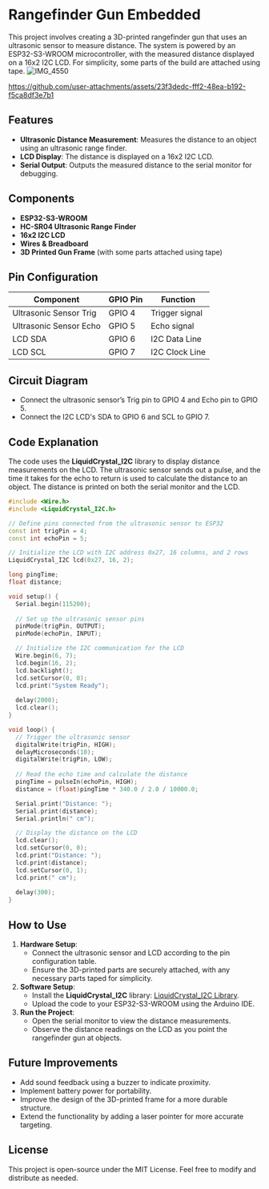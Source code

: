 # Rangefinder Gun Embedded

This project involves creating a 3D-printed rangefinder gun that uses an ultrasonic sensor to measure distance. The system is powered by an ESP32-S3-WROOM microcontroller, with the measured distance displayed on a 16x2 I2C LCD. For simplicity, some parts of the build are attached using tape.
![IMG_4550](https://github.com/user-attachments/assets/a150c2e5-4c18-4e4a-afe1-61c3daca153c)


https://github.com/user-attachments/assets/23f3dedc-fff2-48ea-b192-f5ca8df3e7b1


## Features
- **Ultrasonic Distance Measurement**: Measures the distance to an object using an ultrasonic range finder.
- **LCD Display**: The distance is displayed on a 16x2 I2C LCD.
- **Serial Output**: Outputs the measured distance to the serial monitor for debugging.

## Components
- **ESP32-S3-WROOM**
- **HC-SR04 Ultrasonic Range Finder**
- **16x2 I2C LCD**
- **Wires & Breadboard**
- **3D Printed Gun Frame** (with some parts attached using tape)

## Pin Configuration

| Component                | GPIO Pin      | Function          |
|--------------------------|---------------|-------------------|
| Ultrasonic Sensor Trig    | GPIO 4        | Trigger signal    |
| Ultrasonic Sensor Echo    | GPIO 5        | Echo signal       |
| LCD SDA                   | GPIO 6        | I2C Data Line     |
| LCD SCL                   | GPIO 7        | I2C Clock Line    |

## Circuit Diagram
- Connect the ultrasonic sensor’s Trig pin to GPIO 4 and Echo pin to GPIO 5.
- Connect the I2C LCD's SDA to GPIO 6 and SCL to GPIO 7.

## Code Explanation
The code uses the **LiquidCrystal_I2C** library to display distance measurements on the LCD. The ultrasonic sensor sends out a pulse, and the time it takes for the echo to return is used to calculate the distance to an object. The distance is printed on both the serial monitor and the LCD.

```cpp
#include <Wire.h> 
#include <LiquidCrystal_I2C.h> 

// Define pins connected from the ultrasonic sensor to ESP32
const int trigPin = 4;
const int echoPin = 5;

// Initialize the LCD with I2C address 0x27, 16 columns, and 2 rows
LiquidCrystal_I2C lcd(0x27, 16, 2);

long pingTime;
float distance;

void setup() {
  Serial.begin(115200);
  
  // Set up the ultrasonic sensor pins
  pinMode(trigPin, OUTPUT);
  pinMode(echoPin, INPUT);

  // Initialize the I2C communication for the LCD
  Wire.begin(6, 7); 
  lcd.begin(16, 2);
  lcd.backlight();
  lcd.setCursor(0, 0);
  lcd.print("System Ready");
  
  delay(2000);  
  lcd.clear();
}

void loop() {
  // Trigger the ultrasonic sensor
  digitalWrite(trigPin, HIGH);
  delayMicroseconds(10);
  digitalWrite(trigPin, LOW);
  
  // Read the echo time and calculate the distance
  pingTime = pulseIn(echoPin, HIGH);
  distance = (float)pingTime * 340.0 / 2.0 / 10000.0;

  Serial.print("Distance: ");
  Serial.print(distance);
  Serial.println(" cm");

  // Display the distance on the LCD
  lcd.clear();
  lcd.setCursor(0, 0);
  lcd.print("Distance: ");
  lcd.print(distance);
  lcd.setCursor(0, 1);
  lcd.print(" cm");
  
  delay(300);  
}
```

## How to Use
1. **Hardware Setup**:
   - Connect the ultrasonic sensor and LCD according to the pin configuration table.
   - Ensure the 3D-printed parts are securely attached, with any necessary parts taped for simplicity.
2. **Software Setup**:
   - Install the **LiquidCrystal_I2C** library: [LiquidCrystal_I2C Library](https://github.com/johnrickman/LiquidCrystal_I2C).
   - Upload the code to your ESP32-S3-WROOM using the Arduino IDE.
3. **Run the Project**:
   - Open the serial monitor to view the distance measurements.
   - Observe the distance readings on the LCD as you point the rangefinder gun at objects.

## Future Improvements
- Add sound feedback using a buzzer to indicate proximity.
- Implement battery power for portability.
- Improve the design of the 3D-printed frame for a more durable structure.
- Extend the functionality by adding a laser pointer for more accurate targeting.

## License
This project is open-source under the MIT License. Feel free to modify and distribute as needed.
